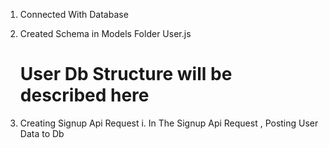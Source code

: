 1. Connected With Database

2. Created Schema in Models Folder User.js
    # User Db Structure will be described here

3. Creating Signup Api Request
    i. In The Signup Api Request , Posting User Data to Db 